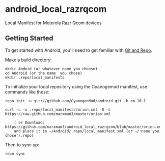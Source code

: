 android_local_razrqcom
======================

Local Manifest for Motorola Razr Qcom devices

Getting Started
---------------

To get started with Android, you'll need to get
familiar with [Git and Repo](http://source.android.com/download/using-repo).

Make a build directory:

	mkdir Andoid (or whatever name you choose)
	cd Android (or the name  you chose)
	mkdir .repo/local_manifests

To initialize your local repository using the Cyanogemod manifest, use commands like these:

    repo init -u git://github.com/CyanogenMod/android.git -b cm-10.1

    curl -L -o .repo/local_manifests/orion.xml -O -L https://raw.github.com/marxman3/master/orion.xml
 
    	( or Download: https://github.com/marxman3/android_local_razrqcom/blob/master/orion.xml
		and place it in ~/Android/.repo/local_manifest.xml (or ~/'name you chose'/.repo)

Then to sync up:

    repo sync
